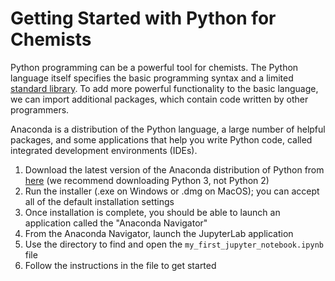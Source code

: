 
# Getting Started with Python for Chemists

Python programming can be a powerful tool for chemists. The Python language itself specifies the basic programming syntax and a limited [standard library](https://docs.python.org/3/library/). To add more powerful functionality to the basic language, we can import additional packages, which contain code written by other programmers.

Anaconda is a distribution of the Python language, a large number of helpful packages, and some applications that help you write Python code, called integrated development environments (IDEs).

1.	Download the latest version of the Anaconda distribution of Python from [here](https://www.anaconda.com/distribution/)
(we recommend downloading Python 3, not Python 2)
2.	Run the installer (.exe on Windows or .dmg on MacOS); you can accept all of the default installation settings
3.	Once installation is complete, you should be able to launch an application called the "Anaconda Navigator"
4.	From the Anaconda Navigator, launch the JupyterLab application
5.	Use the directory to find and open the `my_first_jupyter_notebook.ipynb` file
6. Follow the instructions in the file to get started

